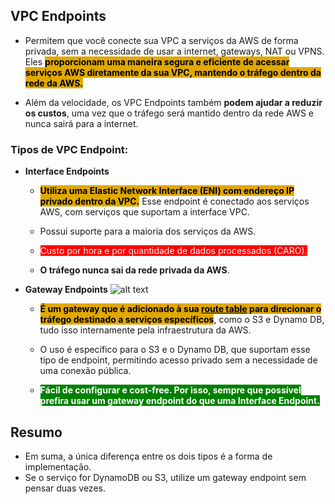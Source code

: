 ## VPC Endpoints
- Permitem que você conecte sua VPC a serviços da AWS de forma privada, sem a necessidade de usar a internet, gateways, NAT ou VPNS. Eles <span style="background-color: #e0a800; color: black;font-weight:bold">proporcionam uma maneira segura e eficiente de acessar serviços AWS diretamente da sua VPC, mantendo o tráfego dentro da rede da AWS.</span>

- Além da velocidade, os VPC Endpoints também **podem ajudar a reduzir os custos**, uma vez que o tráfego será mantido dentro da rede AWS e nunca sairá para a internet.

### Tipos de VPC Endpoint:
- **Interface Endpoints**
    - <span style="background-color: #e0a800; color: black;font-weight:bold">Utiliza uma Elastic Network Interface (ENI) com endereço IP privado dentro da VPC.</span> Esse endpoint é conectado aos serviços AWS, com serviços que suportam a interface VPC.
    
    - Possui suporte para a maioria dos serviços da AWS.
    
	- <span style="background-color:red; color:#fff">Custo por hora e por quantidade de dados processados (CARO). </span>
	
	- **O tráfego nunca sai da rede privada da AWS**.

- **Gateway Endpoints**
    ![alt text](gatewayEndpoint.png)
    - <span style="background-color: #e0a800; color: black;font-weight:bold">É um gateway que é adicionado à sua <ins>route table</ins> para direcionar o tráfego destinado a serviços específicos</span>, como o S3 e Dynamo DB, tudo isso internamente pela infraestrutura da AWS.
    
	- O uso é específico para o S3 e o Dynamo DB, que suportam esse tipo de endpoint, permitindo acesso privado sem a necessidade de uma conexão pública.
    
    
	- <span style="background-color: green; color: white;font-weight:bold">Fácil de configurar e cost-free. Por isso, sempre que possível prefira usar um gateway endpoint do que uma Interface Endpoint.</span>

## Resumo
- Em suma, a única diferença entre os dois tipos é a forma de implementação.
- Se o serviço for DynamoDB ou S3, utilize um gateway endpoint sem pensar duas vezes.